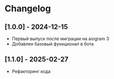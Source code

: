 # Changelog

## [1.0.0] - 2024-12-15 
- Первый выпуск после миграции на aiogram 3
- Добавлен базовый функционал в бота

## [1.1.0] - 2025-02-27
- Рефакторинг кода